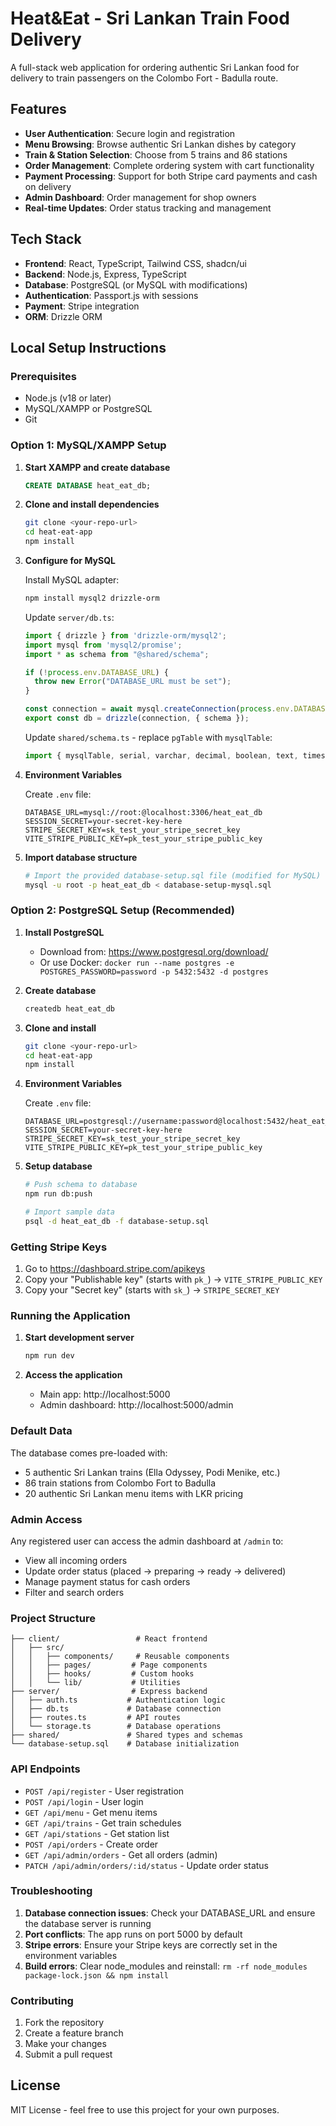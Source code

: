 # Heat&Eat - Sri Lankan Train Food Delivery

A full-stack web application for ordering authentic Sri Lankan food for delivery to train passengers on the Colombo Fort - Badulla route.

## Features

- **User Authentication**: Secure login and registration
- **Menu Browsing**: Browse authentic Sri Lankan dishes by category
- **Train & Station Selection**: Choose from 5 trains and 86 stations
- **Order Management**: Complete ordering system with cart functionality
- **Payment Processing**: Support for both Stripe card payments and cash on delivery
- **Admin Dashboard**: Order management for shop owners
- **Real-time Updates**: Order status tracking and management

## Tech Stack

- **Frontend**: React, TypeScript, Tailwind CSS, shadcn/ui
- **Backend**: Node.js, Express, TypeScript
- **Database**: PostgreSQL (or MySQL with modifications)
- **Authentication**: Passport.js with sessions
- **Payment**: Stripe integration
- **ORM**: Drizzle ORM

## Local Setup Instructions

### Prerequisites

- Node.js (v18 or later)
- MySQL/XAMPP or PostgreSQL
- Git

### Option 1: MySQL/XAMPP Setup

1. **Start XAMPP and create database**
   ```sql
   CREATE DATABASE heat_eat_db;
   ```

2. **Clone and install dependencies**
   ```bash
   git clone <your-repo-url>
   cd heat-eat-app
   npm install
   ```

3. **Configure for MySQL**
   
   Install MySQL adapter:
   ```bash
   npm install mysql2 drizzle-orm
   ```

   Update `server/db.ts`:
   ```typescript
   import { drizzle } from 'drizzle-orm/mysql2';
   import mysql from 'mysql2/promise';
   import * as schema from "@shared/schema";

   if (!process.env.DATABASE_URL) {
     throw new Error("DATABASE_URL must be set");
   }

   const connection = await mysql.createConnection(process.env.DATABASE_URL);
   export const db = drizzle(connection, { schema });
   ```

   Update `shared/schema.ts` - replace `pgTable` with `mysqlTable`:
   ```typescript
   import { mysqlTable, serial, varchar, decimal, boolean, text, timestamp, int, json } from 'drizzle-orm/mysql-core';
   ```

4. **Environment Variables**
   
   Create `.env` file:
   ```env
   DATABASE_URL=mysql://root:@localhost:3306/heat_eat_db
   SESSION_SECRET=your-secret-key-here
   STRIPE_SECRET_KEY=sk_test_your_stripe_secret_key
   VITE_STRIPE_PUBLIC_KEY=pk_test_your_stripe_public_key
   ```

5. **Import database structure**
   ```bash
   # Import the provided database-setup.sql file (modified for MySQL)
   mysql -u root -p heat_eat_db < database-setup-mysql.sql
   ```

### Option 2: PostgreSQL Setup (Recommended)

1. **Install PostgreSQL**
   - Download from: https://www.postgresql.org/download/
   - Or use Docker: `docker run --name postgres -e POSTGRES_PASSWORD=password -p 5432:5432 -d postgres`

2. **Create database**
   ```bash
   createdb heat_eat_db
   ```

3. **Clone and install**
   ```bash
   git clone <your-repo-url>
   cd heat-eat-app
   npm install
   ```

4. **Environment Variables**
   
   Create `.env` file:
   ```env
   DATABASE_URL=postgresql://username:password@localhost:5432/heat_eat_db
   SESSION_SECRET=your-secret-key-here
   STRIPE_SECRET_KEY=sk_test_your_stripe_secret_key
   VITE_STRIPE_PUBLIC_KEY=pk_test_your_stripe_public_key
   ```

5. **Setup database**
   ```bash
   # Push schema to database
   npm run db:push
   
   # Import sample data
   psql -d heat_eat_db -f database-setup.sql
   ```

### Getting Stripe Keys

1. Go to https://dashboard.stripe.com/apikeys
2. Copy your "Publishable key" (starts with `pk_`) → `VITE_STRIPE_PUBLIC_KEY`
3. Copy your "Secret key" (starts with `sk_`) → `STRIPE_SECRET_KEY`

### Running the Application

1. **Start development server**
   ```bash
   npm run dev
   ```

2. **Access the application**
   - Main app: http://localhost:5000
   - Admin dashboard: http://localhost:5000/admin

### Default Data

The database comes pre-loaded with:
- 5 authentic Sri Lankan trains (Ella Odyssey, Podi Menike, etc.)
- 86 train stations from Colombo Fort to Badulla
- 20 authentic Sri Lankan menu items with LKR pricing

### Admin Access

Any registered user can access the admin dashboard at `/admin` to:
- View all incoming orders
- Update order status (placed → preparing → ready → delivered)
- Manage payment status for cash orders
- Filter and search orders

### Project Structure

```
├── client/                 # React frontend
│   ├── src/
│   │   ├── components/     # Reusable components
│   │   ├── pages/         # Page components
│   │   ├── hooks/         # Custom hooks
│   │   └── lib/           # Utilities
├── server/                # Express backend
│   ├── auth.ts           # Authentication logic
│   ├── db.ts             # Database connection
│   ├── routes.ts         # API routes
│   └── storage.ts        # Database operations
├── shared/               # Shared types and schemas
└── database-setup.sql    # Database initialization
```

### API Endpoints

- `POST /api/register` - User registration
- `POST /api/login` - User login
- `GET /api/menu` - Get menu items
- `GET /api/trains` - Get train schedules
- `GET /api/stations` - Get station list
- `POST /api/orders` - Create order
- `GET /api/admin/orders` - Get all orders (admin)
- `PATCH /api/admin/orders/:id/status` - Update order status

### Troubleshooting

1. **Database connection issues**: Check your DATABASE_URL and ensure the database server is running
2. **Port conflicts**: The app runs on port 5000 by default
3. **Stripe errors**: Ensure your Stripe keys are correctly set in the environment variables
4. **Build errors**: Clear node_modules and reinstall: `rm -rf node_modules package-lock.json && npm install`

### Contributing

1. Fork the repository
2. Create a feature branch
3. Make your changes
4. Submit a pull request

## License

MIT License - feel free to use this project for your own purposes.